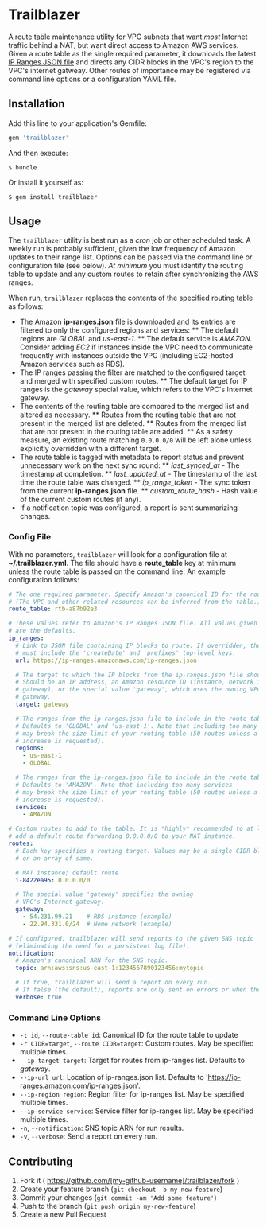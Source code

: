 # Trailblazer

A route table maintenance utility for VPC subnets that want *most* Internet traffic behind a NAT, but want direct access to Amazon AWS services. Given a route table as the single required parameter, it downloads the latest [IP Ranges JSON file](https://ip-ranges.amazon.com/ip-ranges.json) and directs any CIDR blocks in the VPC's region to the VPC's internet gatweay. Other routes of importance may be registered via command line options or a configuration YAML file.

## Installation

Add this line to your application's Gemfile:

```ruby
gem 'trailblazer'
```

And then execute:

    $ bundle

Or install it yourself as:

    $ gem install trailblazer

## Usage

The `trailblazer` utility is best run as a *cron* job or other scheduled task. A weekly run is probably sufficient, given the low frequency of Amazon updates to their range list. Options can be passed via the command line or configuration file (see below).  *At minimum* you must identify the routing table to update and any custom routes to retain after synchronizing the AWS ranges.

When run, `trailblazer` replaces the contents of the specified routing table as follows:

* The Amazon **ip-ranges.json** file is downloaded and its entries are filtered to only the configured regions and services:
** The default regions are *GLOBAL* and *us-east-1*.
** The default service is *AMAZON*. Consider adding *EC2* if instances inside the VPC need to communicate frequently with instances outside the VPC (including EC2-hosted Amazon services such as RDS).
* The IP ranges passing the filter are matched to the configured target and merged with specified custom routes.
** The default target for IP ranges is the *gateway* special value, which refers to the VPC's Internet gateway.
* The contents of the routing table are compared to the merged list and altered as necessary.
** Routes from the routing table that are not present in the merged list are deleted.
** Routes from the merged list that are not present in the routing table are added.
** As a safety measure, an existing route matching `0.0.0.0/0` will be left alone unless explicitly overridden with a different target.
* The route table is tagged with metadata to report status and prevent unnecessary work on the next sync round:
** *last_synced_at* - The timestamp at completion.
** *last_updated_at* - The timestamp of the last time the route table was changed.
** *ip_range_token* - The sync token from the current **ip-ranges.json** file.
** *custom_route_hash* - Hash value of the current custom routes (if any).
* If a notification topic was configured, a report is sent summarizing changes.


### Config File
With no parameters, `trailblazer` will look for a configuration file at **~/.trailblazer.yml**. The file should have a **route_table** key at minimum unless the route table is passed on the command line. An example configuration follows:

```yaml
# The one required parameter. Specify Amazon's canonical ID for the route table to update.
# (The VPC and other related resources can be inferred from the table.)
route_table: rtb-a87b92e3

# These values refer to Amazon's IP Ranges JSON file. All values given in this example
# are the defaults.
ip_ranges:
  # Link to JSON file containing IP blocks to route. If overridden, the custom file
  # must include the 'createDate' and 'prefixes' top-level keys.
  url: https://ip-ranges.amazonaws.com/ip-ranges.json

  # The target to which the IP blocks from the ip-ranges.json file should be routed.
  # Should be an IP address, an Amazon resource ID (instance, network interface, or
  # gateway), or the special value 'gateway', which uses the owning VPC's Internet
  # gateway.
  target: gateway

  # The ranges from the ip-ranges.json file to include in the route table.
  # Defaults to 'GLOBAL' and 'us-east-1'. Note that including too many regions
  # may break the size limit of your routing table (50 routes unless a limit
  # increase is requested).
  regions:
    - us-east-1
    - GLOBAL

  # The ranges from the ip-ranges.json file to include in the route table.
  # Defaults to 'AMAZON'. Note that including too many services
  # may break the size limit of your routing table (50 routes unless a limit
  # increase is requested).
  services:
    - AMAZON

# Custom routes to add to the table. It is *highly* recommended to at least
# add a default route forwarding 0.0.0.0/0 to your NAT instance.
routes:
  # Each key specifies a routing target. Values may be a single CIDR block
  # or an array of same.

  # NAT instance; default route
  i-8422ea95: 0.0.0.0/0

  # The special value 'gateway' specifies the owning
  # VPC's Internet gateway.
  gateway:
    - 54.231.99.21    # RDS instance (example)
    - 22.94.331.0/24  # Home network (example)

# If configured, trailblazer will send reports to the given SNS topic
# (eliminating the need for a persistent log file).
notification:
  # Amazon's canonical ARN for the SNS topic.
  topic: arn:aws:sns:us-east-1:1234567890123456:mytopic

  # If true, trailblazer will send a report on every run.
  # If false (the default), reports are only sent on errors or when the route table is changed.
  verbose: true
```

### Command Line Options

* `-t id`, `--route-table id`: Canonical ID for the route table to update
* `-r CIDR=target`, `--route CIDR=target`: Custom routes. May be specified multiple times.
* `--ip-target target`: Target for routes from ip-ranges list. Defaults to *gateway*.
* `--ip-url url`: Location of ip-ranges.json list. Defaults to 'https://ip-ranges.amazon.com/ip-ranges.json'.
* `--ip-region region`: Region filter for ip-ranges list. May be specified multiple times.
* `--ip-service service`: Service filter for ip-ranges list. May be specified multiple times.
* `-n`, `--notification`: SNS topic ARN for run results.
* `-v`, `--verbose`: Send a report on every run.



## Contributing

1. Fork it ( https://github.com/[my-github-username]/trailblazer/fork )
2. Create your feature branch (`git checkout -b my-new-feature`)
3. Commit your changes (`git commit -am 'Add some feature'`)
4. Push to the branch (`git push origin my-new-feature`)
5. Create a new Pull Request
